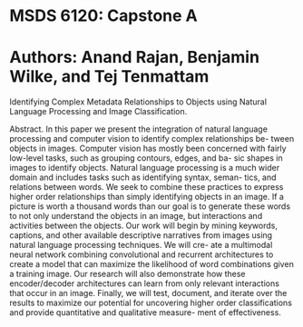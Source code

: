 # MSDS 6120: Capstone A

# Authors: Anand Rajan, Benjamin Wilke, and Tej Tenmattam

Identifying Complex Metadata Relationships to Objects using Natural Language Processing and Image Classification.

Abstract. In this paper we present the integration of natural language processing and computer vision to identify complex relationships be- tween objects in images. Computer vision has mostly been concerned with fairly low-level tasks, such as grouping contours, edges, and ba- sic shapes in images to identify objects. Natural language processing is a much wider domain and includes tasks such as identifying syntax, seman- tics, and relations between words. We seek to combine these practices to express higher order relationships than simply identifying objects in an image. If a picture is worth a thousand words than our goal is to generate these words to not only understand the objects in an image, but interactions and activities between the objects. Our work will begin by mining keywords, captions, and other available descriptive narratives from images using natural language processing techniques. We will cre- ate a multimodal neural network combining convolutional and recurrent architectures to create a model that can maximize the likelihood of word combinations given a training image. Our research will also demonstrate how these encoder/decoder architectures can learn from only relevant interactions that occur in an image. Finally, we will test, document, and iterate over the results to maximize our potential for uncovering higher order classifications and provide quantitative and qualitative measure- ment of effectiveness.
